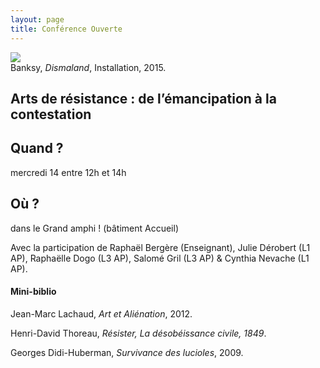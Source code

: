 ```yaml
---
layout: page
title: Conférence Ouverte
---
```


<img src="../dismaland.jpg" />
<aside>Banksy, <em>Dismaland</em>, Installation, 2015.</aside>

<h2>Arts de résistance : de l’émancipation à la contestation</h2>

<h2>Quand ?</h2>
<p>mercredi 14 entre 12h et 14h</p>

<h2>Où ?</h2>
<p>dans le Grand amphi ! (bâtiment Accueil)</p>

<p>Avec la participation de Raphaël Bergère (Enseignant), Julie Dérobert (L1 AP), Raphaëlle Dogo (L3 AP), Salomé Gril (L3 AP) &amp; Cynthia Nevache (L1 AP). 


<h4>Mini-biblio</h4>
<p>Jean-Marc Lachaud, <em>Art et Aliénation</em>, 2012. </p>

<p>Henri-David Thoreau, <em>Résister, La désobéissance civile, 1849</em>.</p>

<p>Georges Didi-Huberman, <em>Survivance des lucioles</em>, 2009.</p>

